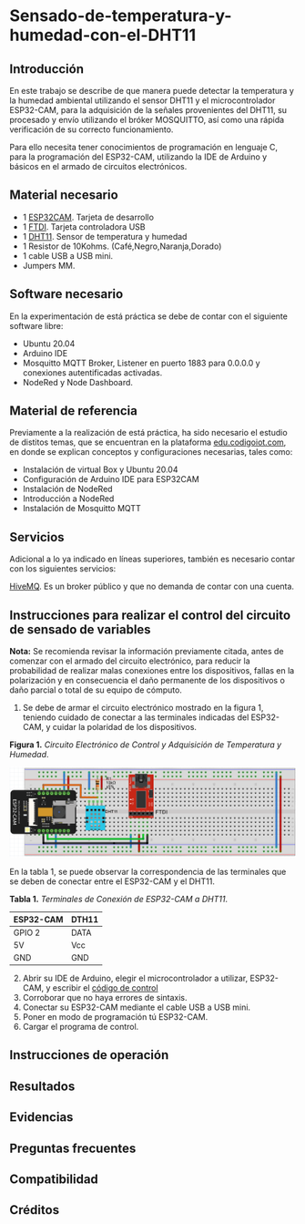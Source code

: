 # Sensado-de-temperatura-y-humedad-con-el-DHT11

## Introducción

En este trabajo se describe de que manera puede detectar la temperatura y la humedad ambiental utilizando el sensor DHT11 y el microcontrolador ESP32-CAM, para la adquisición de la señales provenientes del DHT11, su procesado y envío utilizando el bróker MOSQUITTO, así como una rápida verificación de su correcto funcionamiento.

Para ello necesita tener conocimientos de programación en lenguaje C, para la programación del ESP32-CAM, utilizando la IDE de Arduino y básicos en el armado de circuitos electrónicos.

## Material necesario

- 1 [ESP32CAM](https://docs.ai-thinker.com/en/esp32-cam). Tarjeta de desarrollo
- 1 [FTDI](https://ftdichip.com/wp-content/uploads/2020/08/DS_FT232R.pdf). Tarjeta controladora USB
- 1 [DHT11](https://www.mouser.com/datasheet/2/758/DHT11-Technical-Data-Sheet-Translated-Version-1143054.pdf). Sensor de temperatura y humedad
- 1 Resistor de 10Kohms. (Café,Negro,Naranja,Dorado)
- 1 cable USB a USB mini.
- Jumpers MM.

## Software necesario

En la experimentación de está práctica se debe de contar con el siguiente software libre:

- Ubuntu 20.04
- Arduino IDE
- Mosquitto MQTT Broker, Listener en puerto 1883 para 0.0.0.0 y conexiones autentificadas activadas.
- NodeRed y Node Dashboard.

## Material de referencia

Previamente a la realización de está práctica, ha sido necesario el estudio de distitos temas, que se encuentran en la plataforma [edu.codigoiot.com](https://www.codigoiot.com/), en donde se explican conceptos y configuraciones necesarias, tales como:

- Instalación de virtual Box y Ubuntu 20.04
- Configuración de Arduino IDE para ESP32CAM
- Instalación de NodeRed
- Introducción a NodeRed
- Instalación de Mosquitto MQTT

## Servicios

Adicional a lo ya indicado en líneas superiores, también es necesario contar con los siguientes servicios:

[HiveMQ](https://www.hivemq.com/public-mqtt-broker/). Es un broker público y que no demanda de contar con una cuenta.

## Instrucciones para realizar el control del circuito de sensado de variables

**Nota:** Se recomienda revisar la información previamente citada, antes de comenzar con el armado del circuito electrónico, para reducir la probabilidad de realizar malas conexiones entre los dispositivos, fallas en la polarización y en consecuencia el daño permanente de los dispositivos o daño parcial o total de su equipo de cómputo.

1.  Se debe de armar el circuito electrónico mostrado en la figura 1, teniendo cuidado de conectar a las terminales indicadas del ESP32-CAM, y cuidar la polaridad de los dispositivos.

**Figura 1.** *Circuito Electrónico de Control y Adquisición de Temperatura y Humedad*.

![Circuito de control](https://github.com/OmarAbundis/Sensado-de-temperatura-y-humedad-con-el-DHT11/blob/main/figuras/ESP32%20CAM%20y%20DTH11_proyecto.PNG)

En la tabla 1, se puede observar la correspondencia de las terminales que se deben de conectar entre el ESP32-CAM y el DHT11.

**Tabla 1.** *Terminales de Conexión de ESP32-CAM a DHT11*.

| ESP32-CAM | DTH11|
| ----------|------|
| GPIO 2    | DATA |
| 5V        | Vcc  |
| GND       | GND  |

2. Abrir su IDE de Arduino, elegir el microcontrolador a utilizar, ESP32-CAM, y escribir el [código de control](https://github.com/OmarAbundis/Sensado-de-temperatura-y-humedad-con-el-DHT11/blob/main/Programa%20de%20control/Sensado-de-temperatura-y-humedad-con-el-DHT11/Sensado-de-temperatura-y-humedad-con-el-DHT11.ino)
3. Corroborar que no haya errores de sintaxis.
4. Conectar su ESP32-CAM mediante el cable USB a USB mini.
5. Poner en modo de programación tú ESP32-CAM.
6. Cargar el programa de control.


## Instrucciones de operación

## Resultados

## Evidencias

## Preguntas frecuentes

## Compatibilidad

## Créditos
